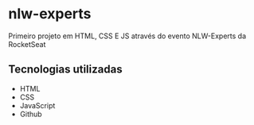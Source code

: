 # nlw-experts
Primeiro projeto em HTML, CSS E JS através do evento NLW-Experts da RocketSeat

## Tecnologias utilizadas

- HTML
- CSS
- JavaScript
- Github